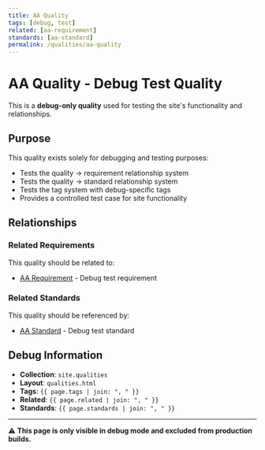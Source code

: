 ```yaml
---
title: AA Quality
tags: [debug, test]
related: [aa-requirement]
standards: [aa-standard]
permalink: /qualities/aa-quality
---
```


# AA Quality - Debug Test Quality

This is a **debug-only quality** used for testing the site's functionality and relationships.

## Purpose

This quality exists solely for debugging and testing purposes:

- Tests the quality → requirement relationship system
- Tests the quality → standard relationship system
- Tests the tag system with debug-specific tags
- Provides a controlled test case for site functionality

## Relationships

### Related Requirements

This quality should be related to:

- [AA Requirement](/requirements/aa-requirement) - Debug test requirement

### Related Standards

This quality should be referenced by:

- [AA Standard](/standards/aa-standard) - Debug test standard

## Debug Information

- **Collection**: `site.qualities`
- **Layout**: `qualities.html`
- **Tags**: `{{ page.tags | join: ", " }}`
- **Related**: `{{ page.related | join: ", " }}`
- **Standards**: `{{ page.standards | join: ", " }}`

---

⚠️ **This page is only visible in debug mode and excluded from production builds.**

